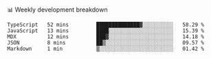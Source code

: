 📊 Weekly development breakdown
<!--START_SECTION:waka-->
```text
TypeScript   52 mins         ██████████████▓░░░░░░░░░░   58.29 % 
JavaScript   13 mins         ████░░░░░░░░░░░░░░░░░░░░░   15.39 % 
MDX          12 mins         ███▓░░░░░░░░░░░░░░░░░░░░░   14.18 % 
JSON         8 mins          ██▒░░░░░░░░░░░░░░░░░░░░░░   09.57 % 
Markdown     1 min           ▒░░░░░░░░░░░░░░░░░░░░░░░░   01.42 % 
```
<!--END_SECTION:waka-->
